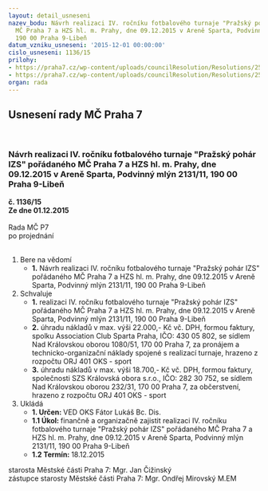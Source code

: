 ```yaml
---
layout: detail_usneseni
nazev_bodu: Návrh realizaci IV. ročníku fotbalového turnaje "Pražský pohár IZS" pořádaného
  MČ Praha 7 a HZS hl. m. Prahy, dne 09.12.2015 v Areně Sparta, Podvinný mlýn 2131/11,
  190 00 Praha 9-Libeň
datum_vzniku_usneseni: '2015-12-01 00:00:00'
cislo_usneseni: 1136/15
prilohy:
- https://praha7.cz/wp-content/uploads/councilResolution/Resolutions/25713/77-15-m39d_pohar_izs_arena_sparta.doc
- https://praha7.cz/wp-content/uploads/councilResolution/Resolutions/25713/77-15-zapis_8_jednani_sk_23_11_2015.pdf
organ: rada
---
```

<div id="ucUsn_pList" class="usn">
	<span><h2>Usnesení rady MČ Praha 7 </h2>
<br></span><div class="standBody">
<span><h3>Návrh realizaci IV. ročníku fotbalového turnaje "Pražský pohár IZS" pořádaného MČ Praha 7 a HZS hl. m. Prahy, dne 09.12.2015 v Areně Sparta, Podvinný mlýn 2131/11, 190 00 Praha 9-Libeň</h3></span><div class="center">
		<strong>č. 1136/15</strong><br>
	</div>
<div class="center">
		<strong>Ze dne 01.12.2015</strong><br><br>
	</div>Rada MČ P7<br> po projednání<br><br><ol>
<li>Bere na vědomí<ul><li>
<strong>1.</strong> Návrh realizaci IV. ročníku fotbalového turnaje "Pražský pohár IZS" pořádaného MČ Praha 7 a HZS hl. m. Prahy, dne 09.12.2015 v Areně Sparta, Podvinný mlýn 2131/11, 190 00 Praha 9-Libeň</li></ul>
</li>
<li>Schvaluje<ul>
<li>
<strong>1.</strong> realizaci IV. ročníku fotbalového turnaje "Pražský pohár IZS" pořádaného MČ Praha 7 a HZS hl. m. Prahy, dne 09.12.2015 v Areně Sparta, Podvinný mlýn 2131/11, 190 00 Praha 9-Libeň</li>
<li>
<strong>2.</strong> úhradu nákladů v max. výši 22.000,- Kč vč. DPH, formou faktury, spolku Association Club Sparta Praha, IČO: 430 05 802, se sídlem Nad Královskou oborou 1080/51, 170 00 Praha 7, za pronájem a technicko-organizační náklady spojené s realizací turnaje, hrazeno z rozpočtu ORJ 401 OKS - sport</li>
<li>
<strong>3.</strong> úhradu nákladů v max. výši 18.700,- Kč vč. DPH, formou faktury, společnosti SZS Královská obora s.r.o., IČO: 282 30 752, se sídlem Nad Královskou oborou 232/31, 170 00 Praha 7, za občerstvení, hrazeno z rozpočtu ORJ 401 OKS - sport          </li>
</ul>
</li>
<li>Ukládá<ul>
<li>
<strong>1. Určen: </strong>VED OKS Fátor Lukáš Bc. Dis.</li>
<li>
<strong>1.1 Úkol: </strong>finančně a organizačně zajistit realizaci IV. ročníku fotbalového turnaje "Pražský pohár IZS" pořádaného MČ Praha 7 a HZS hl. m. Prahy, dne 09.12.2015 v Areně Sparta, Podvinný mlýn 2131/11, 190 00 Praha 9-Libeň</li>
<li>
<strong>1.2 Termín: </strong>18.12.2015</li>
</ul>
</li>
</ol>starosta Městské části Praha 7: Mgr. Jan Čižinský<br>zástupce starosty Městské části Praha 7: Mgr. Ondřej Mirovský M.EM 
</div>
</div>